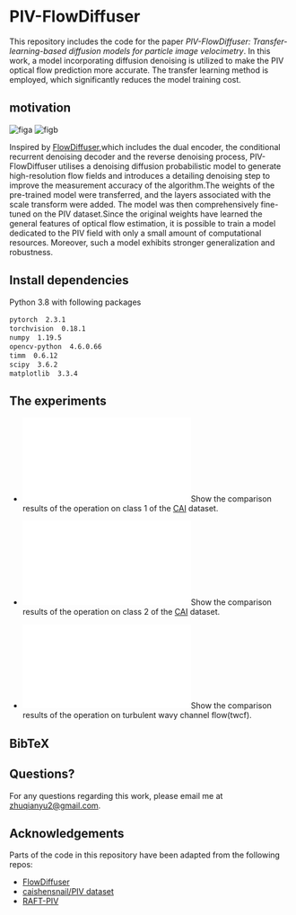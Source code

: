 # PIV-FlowDiffuser
This repository includes the code for the paper _PIV-FlowDiffuser: Transfer-learning-based diffusion models for particle image velocimetry_. In this work, a model incorporating diffusion denoising is utilized to make the PIV optical flow prediction more accurate. The transfer learning method is employed, which significantly reduces the model training cost.

## motivation
![figa](https://github.com/user-attachments/assets/f178ec91-4a1d-407b-93de-d60b50bdf03a)
![figb](https://github.com/user-attachments/assets/c84ef904-c024-4e85-a946-239f0de18049)

Inspired by [FlowDiffuser](https://github.com/LA30/FlowDiffuser),which includes the dual encoder, the conditional recurrent denoising decoder and the reverse denoising process, PIV-FlowDiffuser utilises a denoising diffusion probabilistic model to generate high-resolution flow fields and introduces a detailing denoising step to improve the measurement accuracy of the algorithm.The weights of the pre-trained model were transferred, and the layers associated with the scale transform were added. The model was then comprehensively fine-tuned on the PIV dataset.Since the original weights have learned the general features of optical flow estimation, it is possible to train a model dedicated to the PIV field with only a small amount of computational resources. Moreover, such a model exhibits stronger generalization and robustness.

## Install dependencies

Python 3.8 with following packages
```Shell
pytorch  2.3.1
torchvision  0.18.1
numpy  1.19.5
opencv-python  4.6.0.66
timm  0.6.12
scipy  3.6.2
matplotlib  3.3.4
```

## The experiments

- ![alt text](1.pdf)Show the comparison results of the operation on class 1 of the [CAI](https://github.com/shengzesnail/PIV_dataset) dataset.

- ![alt text](2.pdf)Show the comparison results of the operation on class 2 of the [CAI](https://github.com/shengzesnail/PIV_dataset) dataset.

- ![alt text](3.pdf)Show the comparison results of the operation on turbulent wavy channel flow(twcf).

## BibTeX

## Questions?

For any questions regarding this work, please email me at zhuqianyu2@gmail.com.

## Acknowledgements

Parts of the code in this repository have been adapted from the following repos:

- [FlowDiffuser](https://github.com/LA30/FlowDiffuser)
- [caishensnail/PIV dataset](https://github.com/shengzesnail/PIV_dataset)
- [RAFT-PIV](https://codeocean.com/capsule/7226151/tree/v1)
